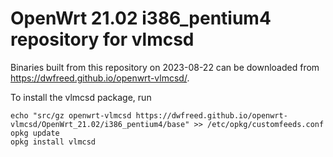 OpenWrt 21.02 i386_pentium4 repository for vlmcsd
========

Binaries built from this repository on 2023-08-22 can be downloaded from <https://dwfreed.github.io/openwrt-vlmcsd/>.

To install the vlmcsd package, run

```
echo "src/gz openwrt-vlmcsd https://dwfreed.github.io/openwrt-vlmcsd/OpenWrt_21.02/i386_pentium4/base" >> /etc/opkg/customfeeds.conf
opkg update
opkg install vlmcsd
```

